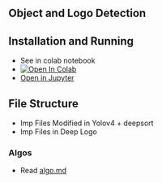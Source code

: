 ## Object and Logo Detection

## Installation and Running
- See in colab notebook
- [![Open In Colab](https://colab.research.google.com/assets/colab-badge.svg)](https://colab.research.google.com/drive/1O84ALermB0Jh6MFe1mGAfFc1aP03eOae?usp=sharing)
- [Open in Jupyter](https://github.com/mananmadan/object-logo-detection/blob/master/Vision_Detection_System_(Video_%2B_DeepLogo)_Final.ipynb)

## File Structure
- Imp Files Modified in Yolov4 + deepsort
- Imp Files in Deep Logo

### Algos
- Read [algo.md](https://github.com/mananmadan/object-logo-detection/blob/master/algo.md)

